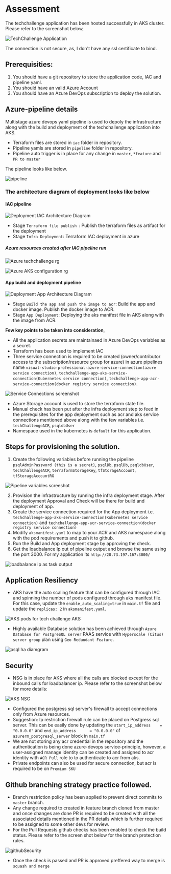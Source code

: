# Assessment

The techchallenge application has been hosted successfully in AKS cluster. Please refer to the screenshot below,

![TechChallenge Application](/doc/images/techchallengeapp-aman.JPG)

The connection is not secure, as, I don't have any ssl certificate to bind.

## Prerequisities:

 1. You should have a git repository to store the application code, IAC and pipeline yaml. 
 2. You should have an valid Azure Account
 3. You should have an Azure DevOps subscription to deploy the solution.


 ## Azure-pipeline details

 Multistage azure devops yaml pipeline is used to depoly the infrastructure along with the build and deployment of the techchallenge application into AKS. 

* Terraform files are stored in `iac` folder in repository.
* Pipeline yamls are stored in `pipeline` folder in repository.
* Pipeline auto trigger is in place for any change in `master`, `*feature` and `PR to master`

 The pipeline looks like below.

 ![pipeline](/doc/images/techchallengepipeline.JPG)

 ### The architecture diagram of deployment looks like below

 #### IAC pipeline

![Deployment IAC Architecture Diagram](/doc/images/IAC-pipelineflow.JPG)

*  Stage `Terraform file publish `: Publish the terraform files as artifact for the deployment
*  Stage `Infra Deployment`: Terraform IAC deployment in azure

##### Azure resources created after IAC pipeline run

![Azure techchallenge rg](/doc/images/techchallenge-azure-rg.JPG)

![Azure AKS configuration rg](/doc/images/aks_configuration_rg.JPG)

 #### App build and deployment pipeline

![Deployment App Architecture Diagram](/doc/images/deployAppPipeline.JPG)

*  Stage `Build the app and push the image to acr`: Build the app and docker image. Publish the docker image to ACR.
*  Stage `App Deployment`: Deploying the aks manifest file in AKS along with the image from ACR.

 __Few key points to be taken into consideration__,

  * All the application secrets are maintainaed in Azure DevOps variables as a secret.
  * Terraform has been used to implement IAC
  * Three service connection is required to be created (owner/contributor access to the subscription/resource group for azure) in azure pipelines name `visual-studio-professional-azure-service-connection(azure service connection)`, `techchallenge-app-aks-service-connection(Kubernetes service connection)`, `techchallenge-app-acr-service-connection(docker registry service connection)`.

  ![Service Connections screenshot ](/doc/images/azurepipeline_svc_connections.JPG)

  * Azure Storage account is used to store the terraform state file.
  * Manual check has been put after the infra deployment step to feed in the prerequisites for the app deployment such as acr and aks   service connections mentioned above along with the few variables i.e. `techChallengeACR`, `psqldbUser`
  * Namespace used in the kubernetes is `default` for this application.

## Steps for provisioning the solution.

 1. Create the following variables before running the pipeline `psqlAdminPassword (this is a secret)`,  `psqlDb`, `psqlDb`, `psqldbUser`, `techChallengeACR`, `terraformStorageKey`, `tfStorageAccount`, `tfStorageAccountRG`

 ![Pipeline variables screeshot](/doc/images/pipeline_variables.JPG)
 
 2. Provision the infrastructure by running the infra deployment stage. After the deployment Approval and Check will be there for build and deployment of app.
 3. Create the service connection required for the App deployment i.e. `techchallenge-app-aks-service-connection(Kubernetes service connection)` and `techchallenge-app-acr-service-connection(docker registry service connection)`
 4. Modify `aksmanifest.yaml` to map to your ACR and AKS namespace along with the pod requirements and push it to github.
 5. Run the Build and App deployment stage by approving the check. 
 6. Get the loadbalance Ip out of pipeline output and browse the same using the port 3000. For my application its `http://20.73.197.167:3000/`

 ![loadbalance ip as task output](/doc/images/pipeline_application_task_output.JPG)


## Application Resiliency

- AKS have the auto scaling feature that can be configured through IAC and spinning the number of pods configured through aks manifest file. For this case, update the `enable_auto_scaling=true` in `main.tf` file and update the `replicas: 2` in `aksmanifest.yaml`.

![AKS pods for tech challenge AKS](/doc/images/aks_pods.JPG)

- Highly available Database solution has been achieved through `Azure Database for PostgreSQL server` PAAS service with `Hyperscale (Citus) server group` plan using `Geo Redundant Feature`.

![psql ha diamgram](/doc/images/postgress_sql_HA.JPG)

## Security

* NSG is in place for AKS where all the calls are blocked except for the inbound calls for loadbalancer ip. Please refer to the screenshot below for more details:

![AKS NSG](/doc/images/aks-nsg-rule.JPG)

* Configured the postgress sql server's firewall to accept connections only from Azure resources.
* Suggestion: Ip restriction firewall rule can be placed on Postgress sql server. This can be easily done by updating the  `start_ip_address    = "0.0.0.0"` and `end_ip_address      = "0.0.0.0"` of `azurerm_postgresql_server` block in `main.tf`
* We are not storing any acr credential in the repository and the authentication is being done azure-devops service-principle, however, a user-assigned manage identity can be created and assigned to acr identity with `ACR Pull` role to to authenticate to acr from aks. 
* Private endpoints can also be used for secure connection, but acr is required to be on `Premium SKU`

## Github branching strategy practice followed.

 * Branch restriction policy has been applied to prevent direct commits to `master` branch.
 * Any change required to created in feature branch cloned from master and once changes are done PR is required to be created with all the associated details mentioned in the PR details which is further required to be assigned to some other devs for review.
 * For the Pull Requests github checks has been enabled to check the build status. Please refer to the screen shot below for the branch protection rules.
 
![githubSecurity](/doc/images/github_branch_restrictions.JPG)

* Once the check is passed and PR is approved preffered way to merge is `squash and merge` 


